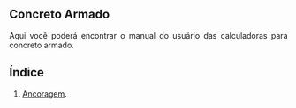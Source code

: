 <h2>Concreto Armado</h2>

<p align="justify">
Aqui você poderá encontrar o manual do usuário das calculadoras para concreto armado.
</p> 

<h2>Índice</h2>

<ol type = "1">
    <li>
        <a href="https://Coretectools.github.io/Manual/Ancoragem.html" target = "_blank" rel = "noopener noreferrer">Ancoragem</a>.
    </li>
</ol>
